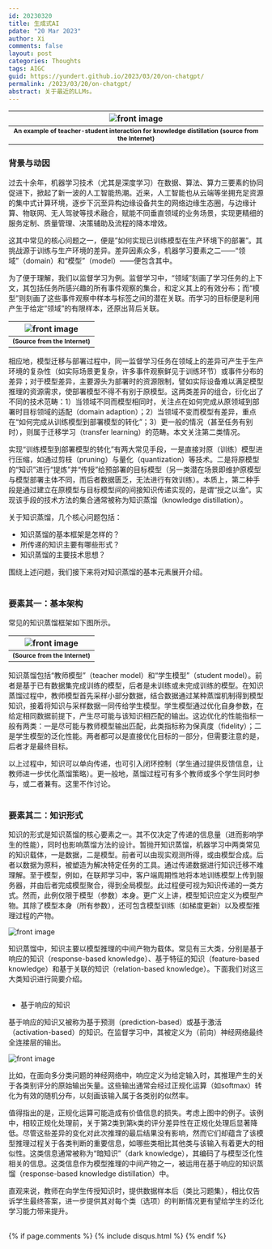 ```yaml
---
id: 20230320
title: 生成式AI
pdate: "20 Mar 2023"
author: Xi
comments: false
layout: post
categories: Thoughts
tags: AIGC
guid: https://yundert.github.io/2023/03/20/on-chatgpt/
permalink: /2023/03/20/on-chatgpt/
abstract: 关于最近的LLMs。
---
```


| ![front image](/images/20220426fig1.png) |
|:--:|
| <b style="font-size:12px"> An example of teacher-student interaction for knowledge distillation (source from the Internet) </b>|


### 背景与动因

过去十余年，机器学习技术（尤其是深度学习）在数据、算法、算力三要素的协同促进下，掀起了新一波的人工智能热潮。近来，人工智能也从云端等坐拥充足资源的集中式计算环境，逐步下沉至异构边缘设备共生的网络边缘生态圈，与边缘计算、物联网、无人驾驶等技术融合，赋能不同垂直领域的业务场景，实现更精细的服务定制、质量管理、决策辅助及流程的降本增效。


这其中常见的核心问题之一，便是”如何实现已训练模型在生产环境下的部署”。其挑战源于训练与生产环境的差异。差异因素众多，机器学习要素之二——“领域”（domain）和“模型”（model）——便包含其中。


为了便于理解，我们以监督学习为例。监督学习中，“领域”刻画了学习任务的上下文，其包括任务所感兴趣的所有事件观察的集合，和定义其上的有效分布；而“模型”则刻画了这些事件观察中样本与标签之间的潜在关联。而学习的目标便是利用产生于给定“领域”的有限样本，还原出背后关联。


| ![front image](/images/20220426fig2.png) |
|:--:|
| <b style="font-size:12px"> (Source from the Internet) </b>|


相应地，模型迁移与部署过程中，同一监督学习任务在领域上的差异可产生于生产环境的复杂性（如实际场景更复杂，许多事件观察鲜见于训练环节）或事件分布的差异；对于模型差异，主要源头为部署时的资源限制，譬如实际设备难以满足模型推理的资源需求，使部署模型不得不有别于原模型。这两类差异的组合，衍化出了不同的技术范畴：1）当领域不同而模型相同时，关注点在如何完成从原领域到部署时目标领域的适配（domain adaption）；2）当领域不变而模型有差异，重点在“如何完成从训练模型到部署模型的转化”；3）更一般的情况（甚至任务有别时），则属于迁移学习（transfer learning）的范畴。本文关注第二类情况。


实现“训练模型到部署模型的转化”有两大常见手段，一是直接对原（训练）模型进行压缩，如通过剪枝（pruning）与量化（quantization）等技术。二是将原模型的“知识”进行“提炼”并“传授”给预部署的目标模型（另一类潜在场景即维护原模型与模型部署主体不同，而后者数据匮乏，无法进行有效训练）。本质上，第二种手段是通过建立在原模型与目标模型间的间接知识传递实现的，是谓“授之以渔”。实现该手段的技术方法的集合通常被称为知识蒸馏（knowledge distillation）。


关于知识蒸馏，几个核心问题包括：

- 知识蒸馏的基本框架是怎样的？
- 所传递的知识主要有哪些形式？
- 知识蒸馏的主要技术思想？

围绕上述问题，我们接下来将对知识蒸馏的基本元素展开介绍。
<br><br>

### 要素其一：基本架构

常见的知识蒸馏框架如下图所示。

| ![front image](/images/20220426fig3.png) |
|:--:|
| <b style="font-size:12px"> (Source from the Internet) </b>|

知识蒸馏包括“教师模型”（teacher model）和“学生模型”（student model）。前者是基于已有数据集完成训练的模型，后者是未训练或未完成训练的模型。在知识蒸馏过程中，教师模型首先采样小部分数据，结合数据通过某种蒸馏机制得到模型知识，接着将知识与采样数据一同传给学生模型。学生模型通过优化自身参数，在给定相同数据前提下，产生尽可能与该知识相匹配的输出。这边优化的性能指标一般有两类：一是尽可能与教师模型输出匹配，此类指标称为保真度（fidelity）；二是学生模型的泛化性能。两者都可以是直接优化目标的一部分，但需要注意的是，后者才是最终目标。

以上过程中，知识可以单向传递，也可引入闭环控制（学生通过提供反馈信息，让教师进一步优化蒸馏策略）。更一般地，蒸馏过程可有多个教师或多个学生同时参与，或二者兼有。这里不作讨论。
<br><br>

### 要素其二：知识形式

知识的形式是知识蒸馏的核心要素之一。其不仅决定了传递的信息量（进而影响学生的性能），同时也影响蒸馏方法的设计。暂抛开知识蒸馏，机器学习中两类常见的知识载体，一是数据，二是模型。前者可以由现实观测所得，或由模型合成。后者以数据为原料，被塑造为解决特定任务的工具。通过传递数据进行知识迁移不难理解。至于模型，例如，在联邦学习中，客户端周期性地将本地训练模型上传到服务器，并由后者完成模型聚合，得到全局模型。此过程便可视为知识传递的一类方式。然而，此例仅限于模型（参数）本身。更广义上讲，模型知识应定义为模型产物。其除了模型本身（所有参数），还可包含模型训练（如梯度更新）以及模型推理过程的产物。

![front image](/images/20220426fig4.png) 

知识蒸馏中，知识主要以模型推理的中间产物为载体。常见有三大类，分别是基于响应的知识（response-based knowledge）、基于特征的知识（feature-based knowledge）和基于关联的知识（relation-based knowledge）。下面我们对这三大类知识进行简要介绍。
<br><br>

- 基于响应的知识

基于响应的知识又被称为基于预测（prediction-based）或基于激活（activation-based）的知识。在监督学习中，其被定义为（前向）神经网络最终全连接层的输出。

![front image](/images/20220426fig5.png) 

比如，在面向多分类问题的神经网络中，响应定义为给定输入时，其推理产生的关于各类别评分的原始输出矢量。这些输出通常会经过正规化运算（如softmax）转化为有效的随机分布，以刻画该输入属于各类别的似然率。

值得指出的是，正规化运算可能造成有价值信息的损失。考虑上图中的例子。该例中，相较正规化处理前，关于第2类到第k类的评分差异性在正规化处理后显著降低。尽管这些差异的变化对此次推理的最后结果没有影响，然而它们却蕴含了该模型推理过程关于各类判断的重要信息，如哪些类相比其他类与该输入有着更大的相似性。这类信息通常被称为“暗知识”（dark knowledge），其编码了与模型泛化性相关的信息。这类信息作为模型推理的中间产物之一，被运用在基于响应的知识蒸馏（response-based knowledge distillation）中。

直观来说，教师在向学生传授知识时，提供数据样本后（类比习题集），相比仅告诉学生最终答案，进一步提供其对每个类（选项）的判断情况更有望给学生的泛化学习能力带来提升。
<br><br>




<script>
(function(){
        var elems = document.getElementsByClassName("view");
        elems[elems.length-1].remove();})();
</script>
{% if page.comments %}
    {% include disqus.html %}
{% endif %}